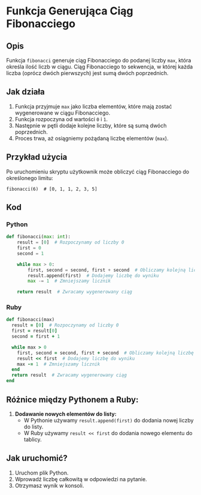 # Funkcja Generująca Ciąg Fibonacciego

## Opis
Funkcja `fibonacci` generuje ciąg Fibonacciego do podanej liczby `max`, która określa ilość liczb w ciągu. Ciąg Fibonacciego to sekwencja, w której każda liczba (oprócz dwóch pierwszych) jest sumą dwóch poprzednich.

## Jak działa
1. Funkcja przyjmuje `max` jako liczba elementów, które mają zostać wygenerowane w ciągu Fibonacciego.
2. Funkcja rozpoczyna od wartości `0` i `1`.
3. Następnie w pętli dodaje kolejne liczby, które są sumą dwóch poprzednich.
4. Proces trwa, aż osiągniemy pożądaną liczbę elementów (`max`).

## Przykład użycia
Po uruchomieniu skryptu użytkownik może obliczyć ciąg Fibonacciego do określonego limitu:
```
fibonacci(6)  # [0, 1, 1, 2, 3, 5]
```

## Kod

### Python
```python
def fibonacci(max: int):
    result = [0]  # Rozpoczynamy od liczby 0
    first = 0
    second = 1

    while max > 0:
        first, second = second, first + second  # Obliczamy kolejną liczbę Fibonacciego
        result.append(first)  # Dodajemy liczbę do wyniku
        max -= 1  # Zmniejszamy licznik

    return result  # Zwracamy wygenerowany ciąg
```

### Ruby
```ruby
def fibonacci(max)
  result = [0]  # Rozpoczynamy od liczby 0
  first = result[0]
  second = first + 1

  while max > 0
    first, second = second, first + second  # Obliczamy kolejną liczbę Fibonacciego
    result << first  # Dodajemy liczbę do wyniku
    max -= 1  # Zmniejszamy licznik
  end
  return result  # Zwracamy wygenerowany ciąg
end
```

## Różnice między Pythonem a Ruby:
1. **Dodawanie nowych elementów do listy:**
   - W Pythonie używamy `result.append(first)` do dodania nowej liczby do listy.
   - W Ruby używamy `result << first` do dodania nowego elementu do tablicy.

## Jak uruchomić?
1. Uruchom plik Python.
2. Wprowadź liczbę całkowitą w odpowiedzi na pytanie.
2. Otrzymasz wynik w konsoli.


